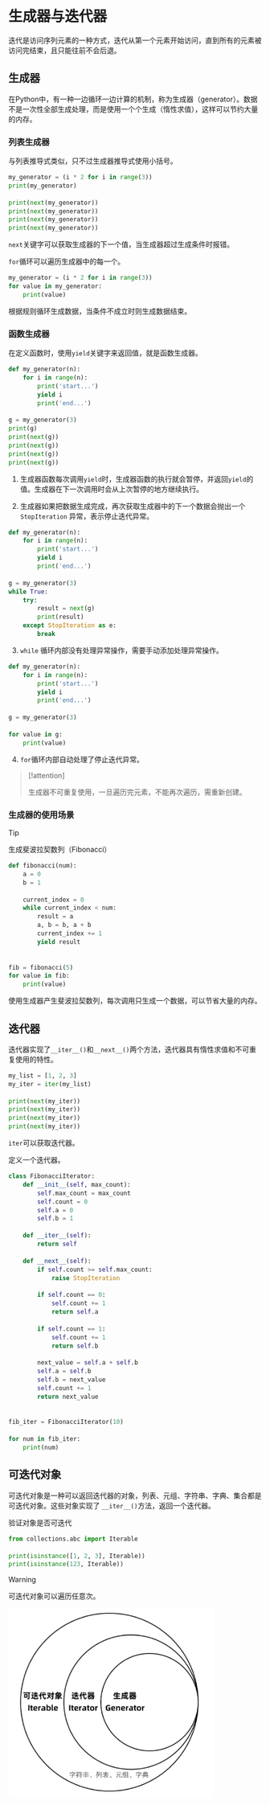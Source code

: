 # 生成器与迭代器

迭代是访问序列元素的一种方式，迭代从第一个元素开始访问，直到所有的元素被访问完结束，且只能往前不会后退。

## 生成器

在Python中，有一种一边循环一边计算的机制，称为生成器（generator）。数据不是一次性全部生成处理，而是使用一个个生成（惰性求值），这样可以节约大量的内存。

### 列表生成器

与列表推导式类似，只不过生成器推导式使用小括号。

```python
my_generator = (i * 2 for i in range(3))
print(my_generator)

print(next(my_generator))
print(next(my_generator))
print(next(my_generator))
print(next(my_generator))
```

`next`关键字可以获取生成器的下一个值，当生成器超过生成条件时报错。

`for`循环可以遍历生成器中的每一个。

```py
my_generator = (i * 2 for i in range(3))
for value in my_generator:
    print(value)
```

根据规则循环生成数据，当条件不成立时则生成数据结束。

### 函数生成器

在定义函数时，使用`yield`关键字来返回值，就是函数生成器。

```python
def my_generator(n):
    for i in range(n):
        print('start...')
        yield i
        print('end...')
        
g = my_generator(3)
print(g)
print(next(g))
print(next(g))
print(next(g))
print(next(g))
```

1. 生成器函数每次调用`yield`时，生成器函数的执行就会暂停，并返回`yield`的值。生成器在下一次调用时会从上次暂停的地方继续执行。

2. 生成器如果把数据生成完成，再次获取生成器中的下一个数据会抛出一个 `StopIteration` 异常，表示停止迭代异常。

```python
def my_generator(n):
    for i in range(n):
        print('start...')
        yield i
        print('end...')
        
g = my_generator(3)
while True:
    try:
        result = next(g)
        print(result)
    except StopIteration as e:
        break
```

3. `while` 循环内部没有处理异常操作，需要手动添加处理异常操作。

```python
def my_generator(n):
    for i in range(n):
        print('start...')
        yield i
        print('end...')
        
g = my_generator(3)

for value in g:
    print(value)
```

4. `for`循环内部自动处理了停止迭代异常。

> [!attention]
>
> 生成器不可重复使用，一旦遍历完元素，不能再次遍历，需重新创建。

### 生成器的使用场景

> [!tip]
>
> 生成斐波拉契数列（Fibonacci）

```python
def fibonacci(num):
    a = 0
    b = 1
    
    current_index = 0
    while current_index < num:
        result = a
        a, b = b, a + b
        current_index += 1
        yield result


fib = fibonacci(5)
for value in fib:
    print(value)
```

使用生成器产生斐波拉契数列，每次调用只生成一个数据，可以节省大量的内存。

## 迭代器

迭代器实现了`__iter__()`和`__next__()`两个方法，迭代器具有惰性求值和不可重复使用的特性。

```python
my_list = [1, 2, 3]
my_iter = iter(my_list)

print(next(my_iter))  
print(next(my_iter))  
print(next(my_iter))  
print(next(my_iter))  
```

`iter`可以获取迭代器。

定义一个迭代器。

```python
class FibonacciIterator:
    def __init__(self, max_count):
        self.max_count = max_count  
        self.count = 0              
        self.a = 0                  
        self.b = 1                  

    def __iter__(self):
        return self

    def __next__(self):
        if self.count >= self.max_count:
            raise StopIteration     

        if self.count == 0:
            self.count += 1
            return self.a          

        if self.count == 1:
            self.count += 1
            return self.b           

        next_value = self.a + self.b
        self.a = self.b
        self.b = next_value
        self.count += 1
        return next_value           


fib_iter = FibonacciIterator(10) 

for num in fib_iter:
    print(num)
```

## 可迭代对象

可迭代对象是一种可以返回迭代器的对象，列表、元组、字符串、字典、集合都是可迭代对象。这些对象实现了 `__iter__()`方法，返回一个迭代器。

验证对象是否可迭代

```python
from collections.abc import Iterable

print(isinstance([1, 2, 3], Iterable)) 
print(isinstance(123, Iterable)) 
```

> [!warning]
>
> 可迭代对象可以遍历任意次。

<img src="https://raw.githubusercontent.com/hughxusu/lesson-py/develop/images/base/2177978-20201018205525401-1392476113.png" style="zoom:90%;" />